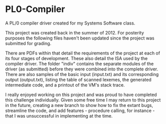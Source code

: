 # PL0-Compiler
A PL/0 compiler driver created for my Systems Software class.

This project was created back in the summer of 2012. For posterity purposes the following files haven't been updated since the project was submitted for grading.

There are PDFs within that detail the requirements of the project at each of its four stages of development. These also detail the ISA used by the compiler driver. The folder "indiv" contains the separate modules of the driver (as submitted) before they were combined into the complete driver. There are also samples of the basic input (input.txt) and its corresponding output (output.txt), listing the table of scanned lexemes, the generated intermediate code, and a printout of the VM's stack trace.

I really enjoyed working on this project and was proud to have completed this challenge individually. Given some free time I may return to this project in the future, creating a new branch to show how to fix the extant bugs, streamline the code, and add features - procedure calling, for instance - that I was unsuccessful in implementing at the time.

